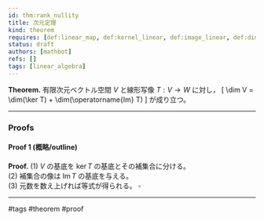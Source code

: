 ```yaml
---
id: thm:rank_nullity
title: 次元定理
kind: theorem
requires: [def:linear_map, def:kernel_linear, def:image_linear, def:dimension]
status: draft
authors: [mathbot]
refs: []
tags: [linear_algebra]
---
```


**Theorem.** 有限次元ベクトル空間 $V$ と線形写像 $T:V\to W$ に対し，
\[
\dim V = \dim(\ker T) + \dim(\operatorname{Im} T)
\]
が成り立つ。

---

### Proofs

#### Proof 1 (概略/outline)
**Proof.**
(1) $V$ の基底を $\ker T$ の基底とその補集合に分ける。  
(2) 補集合の像は $\operatorname{Im} T$ の基底を与える。  
(3) 元数を数え上げれば等式が得られる。 $\square$

---

#tags #theorem #proof
